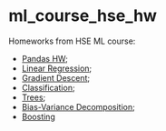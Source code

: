 # ml_course_hse_hw
Homeworks from HSE ML course:
* [Pandas HW](homework-practice-01-pandas-Жерноклеев.ipynb);
* [Linear Regression](homework-practice-02-linregr-Жерноклеев.ipynb);
* [Gradient Descent](homework-practice-03-gd-Жерноклеев.ipynb);
* [Classification](homework-practice-04-classification-ZhernokleevDmitriy.ipynb);
* [Trees](homework-practice-05-trees-ZhernokleevDmitriy.ipynb);
* [Bias-Variance Decomposition](homework-practice-06-bvd-ZhernokleevDmitriy.ipynb); 
* [Boosting](homework-practice-07-boosting-Zhernokleev.ipynb) 
